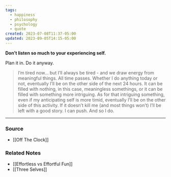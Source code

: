 ```yaml
---
tags:
  - happiness
  - philosophy
  - psychology
  - quote
created: 2023-07-08T11:37-05:00
updated: 2023-09-05T14:15-05:00
---
```

**Don’t listen so much to your experiencing self.**

Plan it in. Do it anyway.

> I’m tired now... but I’ll always be tired - and we draw energy from meaningful things. All time passes. Whether I do anything today or not, eventually I’ll be on the other side of the next 24 hours. It can be filled with nothing, in this case, meaningless somethings, or it can be filled with something more intriguing. As for that intriguing something, even if my anticipating self is more timid, eventually I’ll be on the other side of this activity. If it doesn’t kill me (and most things won’t) I’ll be left with a good story. I can push. And so I do.
> 

---

### Source
- [[Off The Clock]]

### Related Notes
- [[Effortless vs Effortful Fun]] 
- [[Three Selves]]